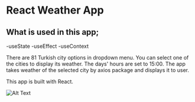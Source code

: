 # React Weather App

## What is used in this app;

-useState
-useEffect
-useContext

There are 81 Turkish city options in dropdown menu. You can select one of the cities to display its weather. The days' hours are set to 15:00. The app takes weather of the selected city by axios package and displays it to user.

This app is built with React.

![Alt Text](https://media.giphy.com/media/4UvpKl4rLlRnB8IQRe/giphy.gif)
